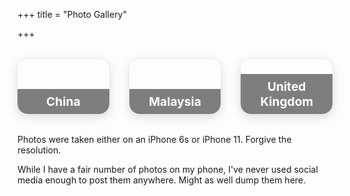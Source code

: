 +++
title = "Photo Gallery"

+++

<div class="gallery-container">
    <a class="card china" href="/gallery/china">
        <h3> China </h3>
    </a>
    <a class="card malaysia" href="/gallery/malaysia">
        <h3> Malaysia </h3>
    </a>
    <a class="card uk" href="/gallery/uk">
        <h3> United Kingdom </h3>
    </a>
</div>

Photos were taken either on an iPhone 6s or iPhone 11. Forgive the resolution.

While I have a fair number of photos on my phone, I've never used social media enough to post them anywhere. Might as well dump them here.

<style>
    .gallery-container {
        display: flex;
        gap: 2rem;
        justify-content: center;
        margin: 2rem 0;
        flex-wrap: nowrap;
    }
    .card {
        flex: 1 1 0;
        min-width: 0;
        background: url('https://via.placeholder.com/200x120') center/cover no-repeat;
        background: url('https://via.placeholder.com/200x120') center/cover no-repeat;
        width: 100%;
        aspect-ratio: 5 / 3;
        border-radius: 16px;
        box-shadow: 0 4px 16px rgba(0,0,0,0.15);
        display: flex;
        align-items: flex-end;
        justify-content: center;
        transition: transform 0.2s, box-shadow 0.2s;
        cursor: pointer;
        position: relative;
        overflow: hidden;
        text-decoration: none;
    }
    .card h3 {
        background: rgba(0,0,0,0.5);
        color: #fff;
        width: 100%;
        margin: 0;
        padding: 0.5rem 0;
        text-align: center;
        font-size: 1.2rem;
        border-radius: 0 0 16px 16px;
    }
    .card:hover {
        transform: translateY(-8px) scale(1.03);
        box-shadow: 0 8px 24px rgba(0,0,0,0.22);
    }
    .card.china { background-image: url('https://r2.duti.dev/pictures/thumbnails/china.jpg'); }
    .card.malaysia { background-image: url('https://r2.duti.dev/pictures/thumbnails/penang.jpg'); }
    .card.uk { background-image: url('https://r2.duti.dev/pictures/thumbnails/UK.jpg'); }
</style>
